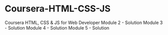 # Coursera-HTML-CSS-JS
Coursera HTML, CSS &amp; JS for Web Developer
Module 2 - Solution
Module 3 - Solution
Module 4 - Solution
Module 5 - Solution
